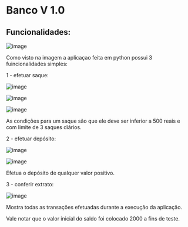 # Banco V 1.0
## Funcionalidades:
![image](https://github.com/user-attachments/assets/25708507-22e5-47bd-9564-af1620f38459)

Como visto na imagem a aplicaçao feita em python possui 3 fuincionalidades simples:

1 - efetuar saque:

![image](https://github.com/user-attachments/assets/5b2cfe54-5b18-4352-a67a-67bd1cc6a881)

![image](https://github.com/user-attachments/assets/c9d5b2d2-3071-4e2a-8f4b-17fa8afd23a9)

![image](https://github.com/user-attachments/assets/54669173-5f7e-4351-badc-d561d4d632d0)


As condições para um saque são que ele deve ser inferior a 500 reais e com limite de 3 saques diários.





2 - efetuar depósito:

![image](https://github.com/user-attachments/assets/4155366c-d430-45cf-9d14-221ab45c8e7c)

![image](https://github.com/user-attachments/assets/1fe0f237-1d69-476b-b475-3e2f5bf1e1e9)

Efetua o depósito de qualquer valor positivo.




3 - conferir extrato:

![image](https://github.com/user-attachments/assets/f154cf43-d31f-4c53-bc91-d6c1eeb56f6f)

Mostra todas as transações efetuadas durante a execução da aplicação.


Vale notar que o valor inicial do saldo foi colocado 2000 a fins de teste.

